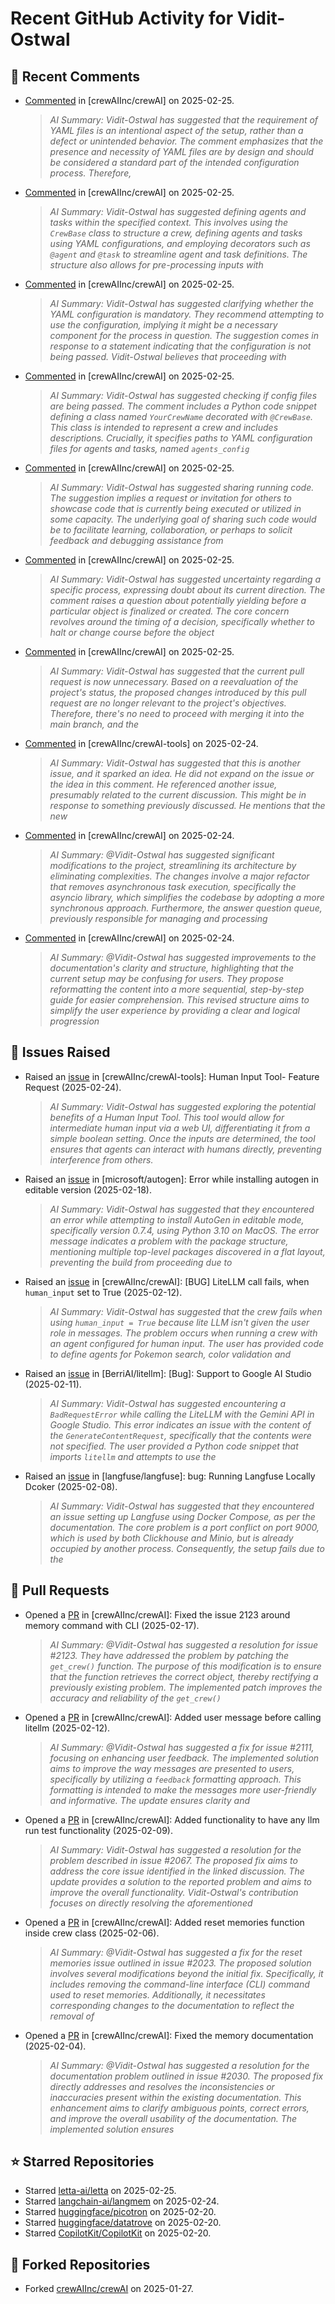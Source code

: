 # Recent GitHub Activity for Vidit-Ostwal

## 💬 Recent Comments
- [Commented](https://github.com/crewAIInc/crewAI/issues/2219#issuecomment-2682725147) in [crewAIInc/crewAI] on 2025-02-25.
  > *AI Summary: Vidit-Ostwal has suggested that the requirement of YAML files is an intentional aspect of the setup, rather than a defect or unintended behavior. The comment emphasizes that the presence and necessity of YAML files are by design and should be considered a standard part of the intended configuration process. Therefore,*
- [Commented](https://github.com/crewAIInc/crewAI/issues/2219#issuecomment-2682711626) in [crewAIInc/crewAI] on 2025-02-25.
  > *AI Summary: Vidit-Ostwal has suggested defining agents and tasks within the specified context. This involves using the `CrewBase` class to structure a crew, defining agents and tasks using YAML configurations, and employing decorators such as `@agent` and `@task` to streamline agent and task definitions. The structure also allows for pre-processing inputs with*
- [Commented](https://github.com/crewAIInc/crewAI/issues/2219#issuecomment-2682626931) in [crewAIInc/crewAI] on 2025-02-25.
  > *AI Summary: Vidit-Ostwal has suggested clarifying whether the YAML configuration is mandatory. They recommend attempting to use the configuration, implying it might be a necessary component for the process in question. The suggestion comes in response to a statement indicating that the configuration is not being passed. Vidit-Ostwal believes that proceeding with*
- [Commented](https://github.com/crewAIInc/crewAI/issues/2219#issuecomment-2682572804) in [crewAIInc/crewAI] on 2025-02-25.
  > *AI Summary: Vidit-Ostwal has suggested checking if config files are being passed. The comment includes a Python code snippet defining a class named `YourCrewName` decorated with `@CrewBase`. This class is intended to represent a crew and includes descriptions. Crucially, it specifies paths to YAML configuration files for agents and tasks, named `agents_config`*
- [Commented](https://github.com/crewAIInc/crewAI/issues/2220#issuecomment-2682575524) in [crewAIInc/crewAI] on 2025-02-25.
  > *AI Summary: Vidit-Ostwal has suggested sharing running code. The suggestion implies a request or invitation for others to showcase code that is currently being executed or utilized in some capacity. The underlying goal of sharing such code would be to facilitate learning, collaboration, or perhaps to solicit feedback and debugging assistance from*
- [Commented](https://github.com/crewAIInc/crewAI/issues/2206#issuecomment-2682256443) in [crewAIInc/crewAI] on 2025-02-25.
  > *AI Summary: Vidit-Ostwal has suggested uncertainty regarding a specific process, expressing doubt about its current direction. The comment raises a question about potentially yielding before a particular object is finalized or created. The core concern revolves around the timing of a decision, specifically whether to halt or change course before the object*
- [Commented](https://github.com/crewAIInc/crewAI/pull/2210#issuecomment-2682236822) in [crewAIInc/crewAI] on 2025-02-25.
  > *AI Summary: Vidit-Ostwal has suggested that the current pull request is now unnecessary. Based on a reevaluation of the project's status, the proposed changes introduced by this pull request are no longer relevant to the project's objectives. Therefore, there's no need to proceed with merging it into the main branch, and the*
- [Commented](https://github.com/crewAIInc/crewAI-tools/issues/223#issuecomment-2679221846) in [crewAIInc/crewAI-tools] on 2025-02-24.
  > *AI Summary: Vidit-Ostwal has suggested that this is another issue, and it sparked an idea. He did not expand on the issue or the idea in this comment. He referenced another issue, presumably related to the current discussion. This might be in response to something previously discussed. He mentions that the new*
- [Commented](https://github.com/crewAIInc/crewAI/issues/2209#issuecomment-2679194991) in [crewAIInc/crewAI] on 2025-02-24.
  > *AI Summary: @Vidit-Ostwal has suggested significant modifications to the project, streamlining its architecture by eliminating complexities. The changes involve a major refactor that removes asynchronous task execution, specifically the asyncio library, which simplifies the codebase by adopting a more synchronous approach. Furthermore, the answer question queue, previously responsible for managing and processing*
- [Commented](https://github.com/crewAIInc/crewAI/issues/2209#issuecomment-2679150186) in [crewAIInc/crewAI] on 2025-02-24.
  > *AI Summary: @Vidit-Ostwal has suggested improvements to the documentation's clarity and structure, highlighting that the current setup may be confusing for users. They propose reformatting the content into a more sequential, step-by-step guide for easier comprehension. This revised structure aims to simplify the user experience by providing a clear and logical progression*

## 🐛 Issues Raised
- Raised an [issue](https://github.com/crewAIInc/crewAI-tools/issues/223) in [crewAIInc/crewAI-tools]: Human Input Tool- Feature Request (2025-02-24).
  > *AI Summary: Vidit-Ostwal has suggested exploring the potential benefits of a Human Input Tool. This tool would allow for intermediate human input via a web UI, differentiating it from a simple boolean setting. Once the inputs are determined, the tool ensures that agents can interact with humans directly, preventing interference from others.*
- Raised an [issue](https://github.com/microsoft/autogen/issues/5591) in [microsoft/autogen]: Error while installing autogen in editable version (2025-02-18).
  > *AI Summary: Vidit-Ostwal has suggested that they encountered an error while attempting to install AutoGen in editable mode, specifically version 0.7.4, using Python 3.10 on MacOS. The error message indicates a problem with the package structure, mentioning multiple top-level packages discovered in a flat layout, preventing the build from proceeding due to*
- Raised an [issue](https://github.com/crewAIInc/crewAI/issues/2111) in [crewAIInc/crewAI]: [BUG] LiteLLM call fails, when `human_input` set to True (2025-02-12).
  > *AI Summary: Vidit-Ostwal has suggested that the crew fails when using `human_input = True` because lite LLM isn't given the user role in messages. The problem occurs when running a crew with an agent configured for human input. The user has provided code to define agents for Pokemon search, color validation and*
- Raised an [issue](https://github.com/BerriAI/litellm/issues/8467) in [BerriAI/litellm]: [Bug]: Support to Google AI Studio (2025-02-11).
  > *AI Summary: Vidit-Ostwal has suggested encountering a `BadRequestError` while calling the LiteLLM with the Gemini API in Google Studio. This error indicates an issue with the content of the `GenerateContentRequest`, specifically that the contents were not specified. The user provided a Python code snippet that imports `litellm` and attempts to use the*
- Raised an [issue](https://github.com/langfuse/langfuse/issues/5432) in [langfuse/langfuse]: bug: Running Langfuse Locally Dcoker (2025-02-08).
  > *AI Summary: Vidit-Ostwal has suggested that they encountered an issue setting up Langfuse using Docker Compose, as per the documentation. The core problem is a port conflict on port 9000, which is used by both Clickhouse and Minio, but is already occupied by another process. Consequently, the setup fails due to the*

## 🚀 Pull Requests
- Opened a [PR](https://github.com/crewAIInc/crewAI/pull/2155) in [crewAIInc/crewAI]: Fixed the issue 2123 around memory command with CLI (2025-02-17).
  > *AI Summary: @Vidit-Ostwal has suggested a resolution for issue #2123. They have addressed the problem by patching the `get_crew()` function. The purpose of this modification is to ensure that the function retrieves the correct object, thereby rectifying a previously existing problem. The implemented patch improves the accuracy and reliability of the `get_crew()`*
- Opened a [PR](https://github.com/crewAIInc/crewAI/pull/2112) in [crewAIInc/crewAI]: Added user message before calling litellm (2025-02-12).
  > *AI Summary: @Vidit-Ostwal has suggested a fix for issue #2111, focusing on enhancing user feedback. The implemented solution aims to improve the way messages are presented to users, specifically by utilizing a `feedback` formatting approach. This formatting is intended to make the messages more user-friendly and informative. The update ensures clarity and*
- Opened a [PR](https://github.com/crewAIInc/crewAI/pull/2071) in [crewAIInc/crewAI]: Added functionality to have any llm run test functionality (2025-02-09).
  > *AI Summary: Vidit-Ostwal has suggested a resolution for the problem described in issue #2067. The proposed fix aims to address the core issue identified in the linked discussion. The update provides a solution to the reported problem and aims to improve the overall functionality. Vidit-Ostwal's contribution focuses on directly resolving the aforementioned*
- Opened a [PR](https://github.com/crewAIInc/crewAI/pull/2047) in [crewAIInc/crewAI]: Added reset memories function inside crew class (2025-02-06).
  > *AI Summary: @Vidit-Ostwal has suggested a fix for the reset memories issue outlined in issue #2023. The proposed solution involves several modifications beyond the initial fix. Specifically, it includes removing the command-line interface (CLI) command used to reset memories. Additionally, it necessitates corresponding changes to the documentation to reflect the removal of*
- Opened a [PR](https://github.com/crewAIInc/crewAI/pull/2031) in [crewAIInc/crewAI]: Fixed the memory documentation (2025-02-04).
  > *AI Summary: @Vidit-Ostwal has suggested a resolution for the documentation problem outlined in issue #2030. The proposed fix directly addresses and resolves the inconsistencies or inaccuracies present within the existing documentation. This enhancement aims to clarify ambiguous points, correct errors, and improve the overall usability of the documentation. The implemented solution ensures*

## ⭐ Starred Repositories
- Starred [letta-ai/letta](https://github.com/letta-ai/letta) on 2025-02-25.
- Starred [langchain-ai/langmem](https://github.com/langchain-ai/langmem) on 2025-02-24.
- Starred [huggingface/picotron](https://github.com/huggingface/picotron) on 2025-02-20.
- Starred [huggingface/datatrove](https://github.com/huggingface/datatrove) on 2025-02-20.
- Starred [CopilotKit/CopilotKit](https://github.com/CopilotKit/CopilotKit) on 2025-02-20.

## 🍴 Forked Repositories
- Forked [crewAIInc/crewAI](https://github.com/Vidit-Ostwal/crewAI) on 2025-01-27.
